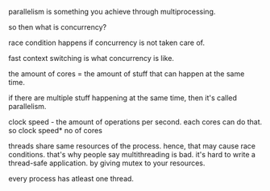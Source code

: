 
parallelism is something you achieve through multiprocessing.

so then what is concurrency? 

race condition happens if concurrency is not taken care of.

fast context switching is what concurrency is like.


the amount of cores = the amount of stuff that can happen at the same time.

if there are multiple stuff happening at the same time, then it's called parallelism.

clock speed - the amount of operations per second. each cores can do that. so clock speed* no of cores


threads share same resources of the process. hence, that may cause race conditions.
that's why people say multithreading is bad. it's hard to write a thread-safe application. by giving mutex to your resources. 

every process has atleast one thread.
